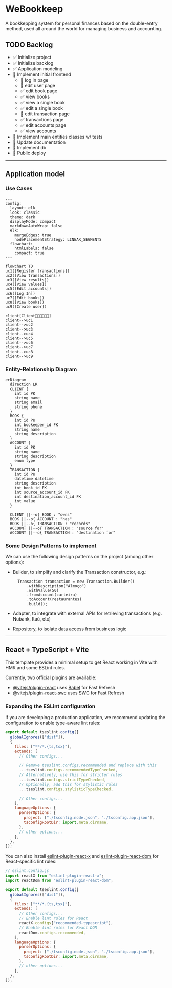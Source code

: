 # WeBookkeep

A bookkepping system for personal finances based on the double-entry method, used all around the world for managing business and accounting.

## TODO Backlog

- ✅ Initialize project
- ✅ Initialize backlog
- ✅ Application modeling
- 🔲 Implement initial frontend
  - 🔲 log in page
  - 🔲 edit user page
  - ✅ edit book page
  - ✅ view books
  - ✅ view a single book
  - ✅ edit a single book
  - 🔲 edit transaction page
  - ✅ transactions page
  - ✅ edit accounts page
  - ✅ view accounts
- 🔲 Implement main entities classes w/ tests
- 🔲 Update documentation
- 🔲 Implement db
- 🔲 Public deploy

---

## Application model

### Use Cases

```mermaid
---
config:
  layout: elk
  look: classic
  theme: dark
  displayMode: compact
  markdownAutoWrap: false
  elk:
    mergeEdges: true
    nodePlacementStrategy: LINEAR_SEGMENTS
  flowchart:
    htmlLabels: false
    compact: true
---

flowchart TD
uc1([Register transactions])
uc2([View transactions])
uc3([View results])
uc4([View values])
uc5([Edit accounts])
uc6([Log In])
uc7([Edit books])
uc8([View books])
uc9([Create user])

client[Client👩‍🦰👳🏾🧔🏻]
client-->uc1
client-->uc2
client-->uc3
client-->uc4
client-->uc5
client-->uc6
client-->uc7
client-->uc8
client-->uc9
```

### Entity-Relationship Diagram

```mermaid
erDiagram
  direction LR
  CLIENT {
    int id PK
    string name
    string email
    string phone
  }
  BOOK {
    int id PK
    int bookeeper_id FK
    string name
    string description
  }
  ACCOUNT {
    int id PK
    string name
    string description
    enum type
  }
  TRANSACTION {
    int id PK
    datetime datetime
    string description
    int book_id FK
    int source_account_id FK
    int destination_account_id FK
    int value
  }

  CLIENT ||--o{ BOOK : "owns"
  BOOK ||--o{ ACCOUNT : "has"
  BOOK ||--o{ TRANSACTION : "records"
  ACCOUNT ||--o{ TRANSACTION : "source for"
  ACCOUNT ||--o{ TRANSACTION : "destination for"
```

### Some Design Patterns to implement

We can use the following design patterns on the project (among other options):

- Builder, to simplify and clarify the Transaction constructor, e.g.:

  ```JS
    Transaction transaction = new Transaction.Builder()
        .withDescription("Almoço")
        .withValue(50)
        .fromAccount(carteira)
        .toAccount(restaurantes)
        .build();
  ```

- Adapter, to integrate with external APIs for retrieving transactions (e.g. Nubank, Itaú, etc)
- Repository, to isolate data access from business logic

---

## React + TypeScript + Vite

This template provides a minimal setup to get React working in Vite with HMR and some ESLint rules.

Currently, two official plugins are available:

- [@vitejs/plugin-react](https://github.com/vitejs/vite-plugin-react/blob/main/packages/plugin-react) uses [Babel](https://babeljs.io/) for Fast Refresh
- [@vitejs/plugin-react-swc](https://github.com/vitejs/vite-plugin-react/blob/main/packages/plugin-react-swc) uses [SWC](https://swc.rs/) for Fast Refresh

### Expanding the ESLint configuration

If you are developing a production application, we recommend updating the configuration to enable type-aware lint rules:

```js
export default tseslint.config([
  globalIgnores(["dist"]),
  {
    files: ["**/*.{ts,tsx}"],
    extends: [
      // Other configs...

      // Remove tseslint.configs.recommended and replace with this
      ...tseslint.configs.recommendedTypeChecked,
      // Alternatively, use this for stricter rules
      ...tseslint.configs.strictTypeChecked,
      // Optionally, add this for stylistic rules
      ...tseslint.configs.stylisticTypeChecked,

      // Other configs...
    ],
    languageOptions: {
      parserOptions: {
        project: ["./tsconfig.node.json", "./tsconfig.app.json"],
        tsconfigRootDir: import.meta.dirname,
      },
      // other options...
    },
  },
]);
```

You can also install [eslint-plugin-react-x](https://github.com/Rel1cx/eslint-react/tree/main/packages/plugins/eslint-plugin-react-x) and [eslint-plugin-react-dom](https://github.com/Rel1cx/eslint-react/tree/main/packages/plugins/eslint-plugin-react-dom) for React-specific lint rules:

```js
// eslint.config.js
import reactX from "eslint-plugin-react-x";
import reactDom from "eslint-plugin-react-dom";

export default tseslint.config([
  globalIgnores(["dist"]),
  {
    files: ["**/*.{ts,tsx}"],
    extends: [
      // Other configs...
      // Enable lint rules for React
      reactX.configs["recommended-typescript"],
      // Enable lint rules for React DOM
      reactDom.configs.recommended,
    ],
    languageOptions: {
      parserOptions: {
        project: ["./tsconfig.node.json", "./tsconfig.app.json"],
        tsconfigRootDir: import.meta.dirname,
      },
      // other options...
    },
  },
]);
```
